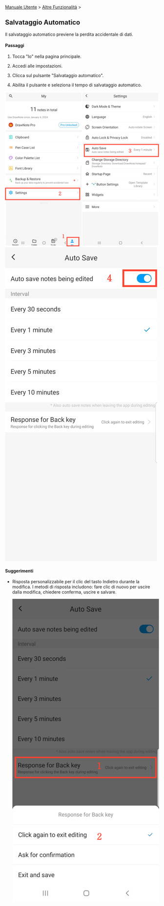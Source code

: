 [Manuale Utente](/dragonnest/drawnote/manual/it) > [Altre Funzionalità](/dragonnest/drawnote/manual/it/more) >

Salvataggio Automatico
---
Il salvataggio automatico previene la perdita accidentale di dati.

#### Passaggi

1. Tocca "Io" nella pagina principale.

2. Accedi alle impostazioni.

3. Clicca sul pulsante "Salvataggio automatico".

4. Abilita il pulsante e seleziona il tempo di salvataggio automatico.

![Salvataggio Automatico 1](imgs/autosave.png)
![Salvataggio Automatico 2](imgs/autosave1.png)

#### Suggerimenti
- Risposta personalizzabile per il clic del tasto Indietro durante la modifica. I metodi di risposta includono: fare clic di nuovo per uscire dalla modifica, chiedere conferma, uscire e salvare.

  ![Salvataggio Automatico 3](imgs/autosave2.png)